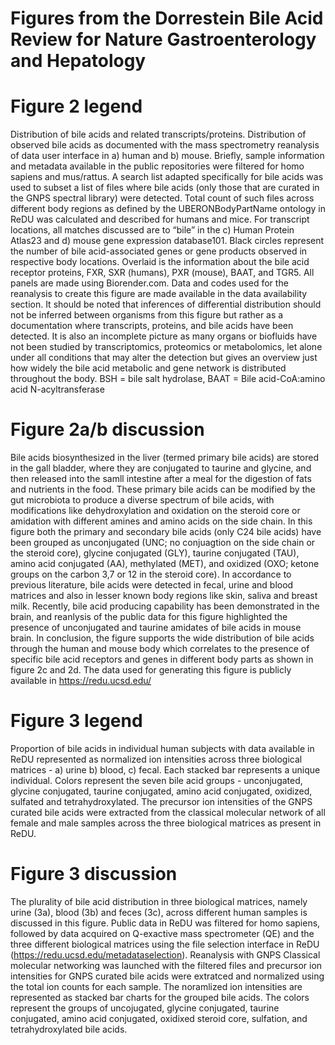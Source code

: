 # Figures from the Dorrestein Bile Acid Review for Nature Gastroenterology and Hepatology
# Figure 2 legend
Distribution of bile acids and related transcripts/proteins. Distribution of observed bile acids as documented with the mass spectrometry reanalysis of data user interface in a) human and b) mouse. Briefly, sample information and metadata available in the public repositories were filtered for homo sapiens and mus/rattus. A search list adapted specifically for bile acids was used to subset a list of files where bile acids (only those that are curated in the GNPS spectral library) were detected. Total count of such files across different body regions as defined by the UBERONBodyPartName ontology in ReDU was calculated and described for humans and mice. For transcript locations, all matches discussed are to “bile” in the c) Human Protein Atlas23 and d) mouse gene expression database101. Black circles represent the number of bile acid-associated genes or gene products observed in respective body locations. Overlaid is the information about the bile acid receptor proteins, FXR, SXR (humans), PXR (mouse), BAAT, and TGR5. All panels are made using Biorender.com. Data and codes used for the reanalysis to create this figure are made available in the data availability section. It should be noted that inferences of differential distribution should not be inferred between organisms from this figure but rather as a documentation where transcripts, proteins, and bile acids have been detected. It is also an incomplete picture as many organs or biofluids have not been studied by transcriptomics, proteomics or metabolomics, let alone under all conditions that may alter the detection but gives an overview just how widely the bile acid metabolic and gene network is distributed throughout the body. BSH = bile salt hydrolase, BAAT = Bile acid-CoA:amino acid N-acyltransferase

# Figure 2a/b discussion
Bile acids biosynthesized in the liver (termed primary bile acids) are stored in the gall bladder, where they are conjugated to taurine and glycine, and then released into the samll intestine after a meal for the digestion of fats and nutrients in the food. These primary bile acids can be modified by the gut microbiota to produce a diverse spectrum of bile acids, with modifications like dehydroxylation and oxidation on the steroid core or amidation with different amines and amino acids on the side chain. In this figure both the primary and secondary bile acids (only C24 bile acids) have been grouped as unconjugated (UNC; no conjuagtion on the side chain or the steroid core), glycine conjugated (GLY), taurine conjugated (TAU), amino acid conjugated (AA), methylated (MET), and oxidized (OXO; ketone groups on the carbon 3,7 or 12 in the steroid core). In accordance to previous literature, bile acids were detected in fecal, urine and blood matrices and also in lesser known body regions like skin, saliva and breast milk. Recently, bile acid producing capability has been demonstrated in the brain, and reanlysis of the public data for this figure highlighted the presence of unconjugated and taurine amidates of bile acids in mouse brain. In conclusion, the figure supports the wide distribution of bile acids through the human and mouse body which correlates to the presence of specific bile acid receptors and genes in different body parts as shown in figure 2c and 2d. The data used for generating this figure is publicly available in https://redu.ucsd.edu/   

# Figure 3 legend
Proportion of bile acids in individual human subjects with data available in ReDU represented as normalized ion intensities across three biological matrices - a) urine b) blood, c) fecal. Each stacked bar represents a unique individual. Colors represent the seven bile acid groups - unconjugated, glycine conjugated, taurine conjugated, amino acid conjugated, oxidized, sulfated and tetrahydroxylated. The precursor ion intensities of the GNPS curated bile acids were extracted from the classical molecular network of all female and male samples across the three biological matrices as present in ReDU. 

# Figure 3 discussion
The plurality of bile acid distribution in three biological matrices, namely urine (3a), blood (3b) and feces (3c), across different human samples is discussed in this figure. Public data in ReDU was filtered for homo sapiens, followed by data acquired on Q-exactive mass spectrometer (QE) and the three different biological matrices using the file selection interface in ReDU (https://redu.ucsd.edu/metadataselection). Reanalysis with GNPS Classical molecular networking was launched with the filtered files and precursor ion intensities for GNPS curated bile acids were extratced and normalized using the total ion counts for each sample. The noramlized ion intensities are represented as stacked bar charts for the grouped bile acids. The colors represent the groups of uncojugated, glycine conjugated, taurine conjugated, amino acid conjugated, oxidixed steroid core, sulfation, and tetrahydroxylated bile acids. 


